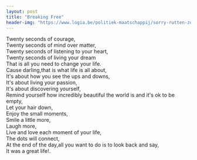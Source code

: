 ```yaml
---
layout: post
title: "Breaking Free"
header-img: "https://www.logia.be/politiek-maatschappij/sorry-rutten-zo-werkt-het-niet-in-een-samenleving/"
---
```

Twenty seconds of courage, <br>
Twenty seconds of mind over matter, <br>
Twenty seconds of listening to your heart,  <br>
Twenty seconds of living your dream <br>
That is all you need to change your life.  <br>
Cause darling,that is what life is all about, <br>
It's about how you see the ups and downs,  <br>
It's about living your passion, <br>
It's about discovering  yourself,  <br>
Remind yourself how incredibly beautiful the world is and it's ok to be empty,  <br>
Let your hair down,  <br>
Enjoy the small moments, <br>
Smile a little more, <br>
Laugh more, <br>
Live and love each moment of your life, <br>
The dots will connect,  <br>
At the end of the day,all you want to do is to look back and say, <br>
It was a great life!. <br>


